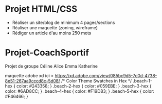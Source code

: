 # Projet HTML/CSS
- Réaliser un site/blog de minimum 4 pages/sections
- Réaliser une maquette (zoning, wireframe)
- Rédiger un article d'au moins 250 mots

# Projet-CoachSportif
Projet de groupe Céline Alice Emma Katherine

maquette adobe xd ici > https://xd.adobe.com/view/085bc9d5-7c0d-4738-8e51-267aa9cccd8c-5d08/
/* Color Theme Swatches in Hex */
.beach-1-hex { color: #243358; } 
.beach-2-hex { color: #059EBE; }
.beach-3-hex { color: #6AD8CC; }
.beach-4-hex { color: #F19D83; }
.beach-5-hex { color: #F46466; }

